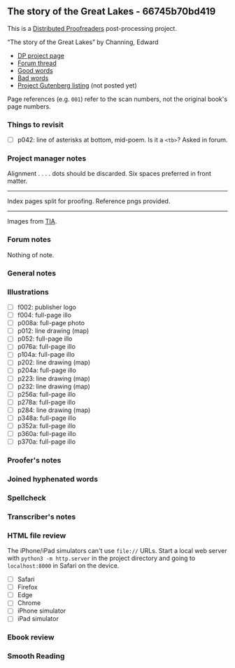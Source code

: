 ## The story of the Great Lakes - 66745b70bd419 ##

This is a [Distributed Proofreaders](http://www.pgdp.net/) post-processing project.

“The story of the Great Lakes” by Channing, Edward

* [DP project page](http://www.pgdp.net/c/project.php?id=projectID66745b70bd419)
* [Forum thread](https://www.pgdp.net/phpBB3/viewtopic.php?t=81862)
* [Good words](good_words.txt)
* [Bad words](bad_words.txt)
* [Project Gutenberg listing]() (not posted yet)

Page references (e.g. `001`) refer to the scan numbers, not the original book's page numbers.

### Things to revisit ###

* [ ] p042: line of asterisks at bottom, mid-poem. Is it a `<tb>`? Asked in forum.

### Project manager notes ###

Alignment . . . . dots should be discarded. Six spaces preferred in front matter.

----

Index pages split for proofing. Reference pngs provided.

----

Images from [TIA](https://archive.org/details/storyofgreatlake00chanuoft).

### Forum notes ###

Nothing of note.

### General notes ###

### Illustrations ###

* [ ] f002: publisher logo
* [ ] f004: full-page illo
* [ ] p008a: full-page photo
* [ ] p012: line drawing (map)
* [ ] p052: full-page illo
* [ ] p076a: full-page illo
* [ ] p104a: full-page illo
* [ ] p202: line drawing (map)
* [ ] p204a: full-page illo
* [ ] p223: line drawing (map)
* [ ] p232: line drawing (map)
* [ ] p256a: full-page illo
* [ ] p278a: full-page illo
* [ ] p284: line drawing (map)
* [ ] p348a: full-page illo
* [ ] p352a: full-page illo
* [ ] p360a: full-page illo
* [ ] p370a: full-page illo

### Proofer's notes ###

### Joined hyphenated words ###

### Spellcheck ###

### Transcriber's notes ###

### HTML file review ###
The iPhone/iPad simulators can't use `file://` URLs. Start a local web server with `python3 -m http.server` in the project directory and going to `localhost:8000` in Safari on the device. 

* [ ] Safari
* [ ] Firefox
* [ ] Edge
* [ ] Chrome
* [ ] iPhone simulator
* [ ] iPad simulator

### Ebook review ###

### Smooth Reading ###
